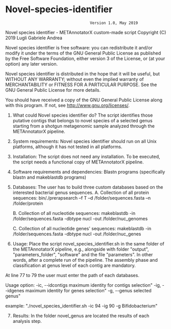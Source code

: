 # Novel-species-identifier

                                         Version 1.0, May 2019

Novel species identifier - METAnnotatorX custom-made script
Copyright (C) 2019 Lugli Gabriele Andrea

Novel species identifier is free software: you can redistribute it and/or modify
it under the terms of the GNU General Public License as published by
the Free Software Foundation, either version 3 of the License, or
(at your option) any later version.

Novel species identifier is distributed in the hope that it will be useful,
but WITHOUT ANY WARRANTY; without even the implied warranty of
MERCHANTABILITY or FITNESS FOR A PARTICULAR PURPOSE.  See the
GNU General Public License for more details.

You should have received a copy of the GNU General Public License
along with this program.  If not, see <http://www.gnu.org/licenses/>.

1. What could Novel species identifier do?
The script identifies those putative contigs that belongs to novel species of a
selected genus starting from a shotgun metagenomic sample analyzed through the
METAnnotatorX pipeline.

2. System requirements:
Novel species identifier should run on all Unix platforms, although it has not 
tested in all platforms.

3. Installation:
The script does not need any installation. To be executed, the script needs a 
functional copy of METAnnotatorX pipeline.

4. Software requirements and dependencies:
Blastn programs (specifically blastn and makeblastdb programs)

5. Databases:
The user has to build three custom databases based on the interested bacterial genus
sequences.
	A. Collection of all protein sequences:
bin/./prerapsearch –f T –d /folder/sequences.fasta –n /folder/protein

	B. Collection of all nucleotide sequences:
makeblastdb -in /folder/sequences.fasta -dbtype nucl -out /folder/nuc_genomes

	C. Collection of all nucleotide genes' sequences:
makeblastdb -in /folder/sequences.fasta -dbtype nucl -out /folder/nuc_genes

6. Usage:
Place the script novel_species_identifier.sh in the same folder of the METAnnotatorX
pipeline, e.g., alongside with folder "output", "parameters_folder", "software" and
the file "parameters". In other words, after a complete run of the pipeline. The
assembly phase and classification at genus level of each contig are mandatory.

At line 77 to 79 the user must enter the path of each databases.

Usage option:
-ic, --idcontigs	maximum identity for contigs selection"
-ig, --idgenes		maximum identity for genes selection"
-g, --genus		selected genus"

example: "./novel_species_identifier.sh -ic 94 -ig 90 -g Bifidobacterium"

7. Results:
In the folder novel_genus are located the results of each analysis step.
